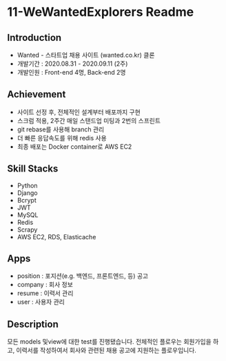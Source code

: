 # 11-WeWantedExplorers Readme

## Introduction
- Wanted - 스타트업 채용 사이트 (wanted.co.kr) 클론
- 개발기간 : 2020.08.31 - 2020.09.11 (2주)
- 개발인원 : Front-end 4명, Back-end 2명

## Achievement
- 사이트 선정 후, 전체적인 설계부터 배포까지 구현
- 스크럼 적용, 2주간 매일 스탠드업 미팅과 2번의 스프린트
- git rebase를 사용해 branch 관리
- 더 빠른 응답속도를 위해 redis 사용
- 최종 배포는 Docker container로 AWS EC2

## Skill Stacks
- Python
- Django
- Bcrypt
- JWT
- MySQL
- Redis
- Scrapy
- AWS EC2, RDS, Elasticache

## Apps
- position : 포지션(e.g. 백엔드, 프론트엔드, 등) 공고
- company : 회사 정보
- resume : 이력서 관리
- user : 사용자 관리

## Description
  모든 models 및view에 대한 test를 진행됐습니다. 전체적인 플로우는 회원가입을 하고, 이력서를 작성하여서 회사와 관련된 채용 공고에 지원하는 플로우입니다.
